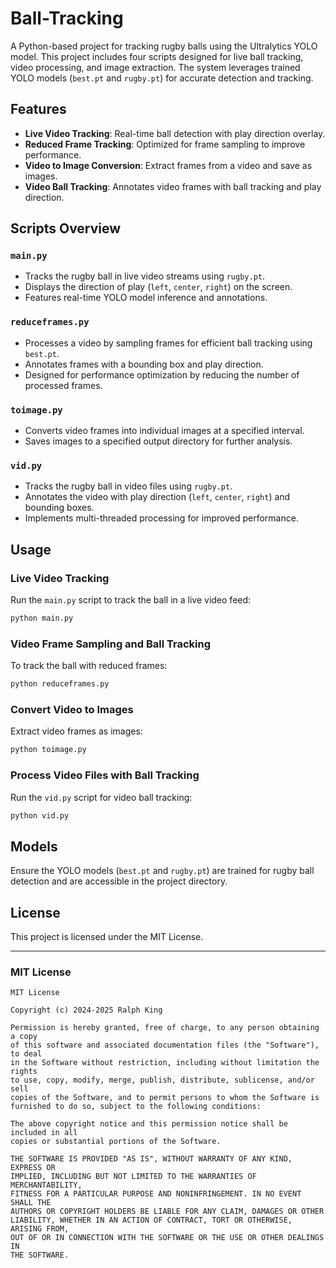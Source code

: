 # Ball-Tracking

A Python-based project for tracking rugby balls using the Ultralytics YOLO model. This project includes four scripts designed for live ball tracking, video processing, and image extraction. The system leverages trained YOLO models (`best.pt` and `rugby.pt`) for accurate detection and tracking.

## Features
- **Live Video Tracking**: Real-time ball detection with play direction overlay.
- **Reduced Frame Tracking**: Optimized for frame sampling to improve performance.
- **Video to Image Conversion**: Extract frames from a video and save as images.
- **Video Ball Tracking**: Annotates video frames with ball tracking and play direction.

## Scripts Overview

### `main.py`
- Tracks the rugby ball in live video streams using `rugby.pt`.
- Displays the direction of play (`left`, `center`, `right`) on the screen.
- Features real-time YOLO model inference and annotations.

### `reduceframes.py`
- Processes a video by sampling frames for efficient ball tracking using `best.pt`.
- Annotates frames with a bounding box and play direction.
- Designed for performance optimization by reducing the number of processed frames.

### `toimage.py`
- Converts video frames into individual images at a specified interval.
- Saves images to a specified output directory for further analysis.

### `vid.py`
- Tracks the rugby ball in video files using `rugby.pt`.
- Annotates the video with play direction (`left`, `center`, `right`) and bounding boxes.
- Implements multi-threaded processing for improved performance.

## Usage

### Live Video Tracking
Run the `main.py` script to track the ball in a live video feed:
```bash
python main.py
```

### Video Frame Sampling and Ball Tracking
To track the ball with reduced frames:
```bash
python reduceframes.py
```

### Convert Video to Images
Extract video frames as images:
```bash
python toimage.py
```

### Process Video Files with Ball Tracking
Run the `vid.py` script for video ball tracking:
```bash
python vid.py
```

## Models
Ensure the YOLO models (`best.pt` and `rugby.pt`) are trained for rugby ball detection and are accessible in the project directory.

## License

This project is licensed under the MIT License.

---

### MIT License
```
MIT License

Copyright (c) 2024-2025 Ralph King

Permission is hereby granted, free of charge, to any person obtaining a copy
of this software and associated documentation files (the "Software"), to deal
in the Software without restriction, including without limitation the rights
to use, copy, modify, merge, publish, distribute, sublicense, and/or sell
copies of the Software, and to permit persons to whom the Software is
furnished to do so, subject to the following conditions:

The above copyright notice and this permission notice shall be included in all
copies or substantial portions of the Software.

THE SOFTWARE IS PROVIDED "AS IS", WITHOUT WARRANTY OF ANY KIND, EXPRESS OR
IMPLIED, INCLUDING BUT NOT LIMITED TO THE WARRANTIES OF MERCHANTABILITY,
FITNESS FOR A PARTICULAR PURPOSE AND NONINFRINGEMENT. IN NO EVENT SHALL THE
AUTHORS OR COPYRIGHT HOLDERS BE LIABLE FOR ANY CLAIM, DAMAGES OR OTHER
LIABILITY, WHETHER IN AN ACTION OF CONTRACT, TORT OR OTHERWISE, ARISING FROM,
OUT OF OR IN CONNECTION WITH THE SOFTWARE OR THE USE OR OTHER DEALINGS IN
THE SOFTWARE.
```
